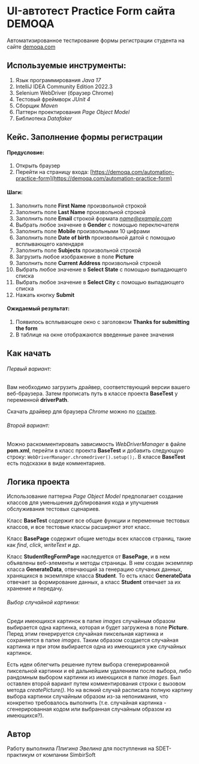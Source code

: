 # UI-автотест Practice Form сайта DEMOQA
Автоматизированное тестирование формы регистрации студента на сайте [demoqa.com](https://demoqa.com/automation-practice-form)
## Используемые инструменты:
1. Язык программирования *Java 17*
2. IntelliJ IDEA Community Edition 2022.3
3. Selenium WebDriver (браузер Chrome)
4. Тестовый фреймворк *JUnit 4*
5. Сборщик *Maven*
6. Паттерн проектирования *Page Object Model*
7. Библиотека *Datafaker*
## Кейс. Заполнение формы регистрации
#### Предусловие:
1. Открыть браузер
2. Перейти на страницу входа: [https://demoqa.com/automation-practice-form](https://demoqa.com/automation-practice-form)
#### Шаги:
1. Заполнить поле **First Name** произвольной строкой
2. Заполнить поле **Last Name** произвольной строкой
3. Заполнить поле **Email** строкой формата *name@example.com*
4. Выбрать любое значение в **Gender** с помощью переключателя
5. Заполнить поле **Mobile** произвольными 10 цифрами
6. Заполнить поле **Date of birth** произвольной датой с помощью всплывающего календаря
7. Заполнить поле **Subjects** произвольной строкой
8. Загрузить любое изображение в поле **Picture**
9. Заполнить поле **Current Address** произвольной строкой
10. Выбрать любое значение в **Select State** с помощью выпадающего списка
11. Выбрать любое значение в **Select City** с помощью выпадающего списка
12. Нажать кнопку **Submit**
#### Ожидаемый результат:
1. Появилось всплывающее окно с заголовком **Thanks for submitting the form**
2. В таблице на окне отображаются введенные ранее значения
## Как начать
###### Первый вариант:
Вам необходимо загрузить драйвер, соответствующий версии вашего веб-браузера. Затем прописать путь в классе проекта **BaseTest** у переменной **driverPath**. 

Скачать драйвер для браузера *Chrome* можно по [ссылке](https://chromedriver.chromium.org/downloads).
###### Второй вариант:
Можно раскомментировать зависимость *WebDriverManager* в файле **pom.xml**, перейти в класс проекта **BaseTest** и добавить следующую строку:
`WebDriverManager.chromedriver().setup();`. В классе **BaseTest** есть подсказки в виде комментариев.
## Логика проекта
Использование паттерна *Page Object Model* предполагает создание классов для уменьшения дублирования кода и улучшения обслуживания тестовых сценариев.

Класс **BaseTest** содержит все общие функции и переменные тестовых классов, и все тестовые классы расширяют этот класс.

Класс **BasePage** содержит общие методы всех классов страниц, такие как *find*, *click*, *writeText* и др.

Класс **StudentRegFormPage** наследуется от **BasePage**, и в нем объявлены веб-элементы и методы страницы. В нем создан экземпляр класса **GenerateData**, 
отвечающий за генерацию случаных данных, хранящихся в экземпляре класса **Student**. То есть класс **GenerateData** отвечает за формирование данных, 
а класс **Student** отвечает за их хранение и передачу. 

###### Выбор случайной картинки:
Среди имеющихся картинок в папке *images* случайным образом выбирается одна картинка, которая и будет загружена в поле **Picture**. Перед этим генерируется
случайная пиксельная картинка и сохраняется в папке *images*. Таким образом создается случайная картинка и при этом выбирается одна из имеющихся уже случайных картинок.

Есть идеи облегчить решение путем выбора сгенерированной пиксельной картинки и её дальнейшим удалением после выбора, либо рандомным выбором картинки из имеющихся в папке
*images*. Был оставлен второй вариант путем комментирования строки с вызовом метода *createPicture()*. Но на всякий случай расписала полную картину выбора картинки случайным
образом из-за непонимания, что конкретно требовалось выполнить (т.е. случайная картинка - сгенерированная кодом или выбранная случайным образом из имеющихся?).

## Автор
Работу выполнила *Плигина Эвелина* для поступления на SDET-практикум от компании SimbirSoft
